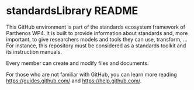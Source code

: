 # standardsLibrary README

This GitHub environment is part of the standards ecosystem framework of Parthenos WP4.
It is built to provide information about standards and, more important, to give researchers models and tools they can use, transform, …
For instance, this repository must be considered as a standards toolkit and its instruction manuals.

Every member can create and modify files and documents.

For those who are not familiar with GitHub, you can learn more reading https://guides.github.com/ and https://help.github.com/.

